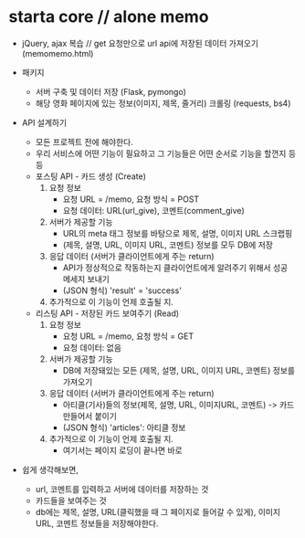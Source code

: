 # starta core // alone memo

- jQuery, ajax 복습 // get 요청만으로 url api에 저장된 데이터 가져오기 (memomemo.html)

- 패키지

  - 서버 구축 및 데이터 저장 (Flask, pymongo)
  - 해당 영화 페이지에 있는 정보(이미지, 제목, 줄거리) 크롤링 (requests, bs4)

- API 설계하기
  - 모든 프로젝트 전에 해야한다.
  - 우리 서비스에 어떤 기능이 필요하고 그 기능들은 어떤 순서로 기능을 할껀지 등등
  - 포스팅 API - 카드 생성 (Create)
    1. 요청 정보
       - 요청 URL = /memo, 요청 방식 = POST
       - 요청 데이터: URL(url_give), 코멘트(comment_give)
    2. 서버가 제공할 기능
       - URL의 meta 태그 정보를 바탕으로 제목, 설명, 이미지 URL 스크랩핑
       - (제목, 설명, URL, 이미지 URL, 코멘트) 정보를 모두 DB에 저장
    3. 응답 데이터 (서버가 클라이언트에게 주는 return)
       - API가 정상적으로 작동하는지 클라이언트에게 알려주기 위해서 성공 메세지 보내기
       - (JSON 형식) 'result' = 'success'
    4. 추가적으로 이 기능이 언제 호출될 지.
  - 리스팅 API - 저장된 카드 보여주기 (Read)
    1. 요청 정보
       - 요청 URL = /memo, 요청 방식 = GET
       - 요청 데이터: 없음
    2. 서버가 제공할 기능
       - DB에 저장돼있는 모든 (제목, 설명, URL, 이미지 URL, 코멘트) 정보를 가져오기
    3. 응답 데이터 (서버가 클라이언트에게 주는 return)
       - 아티클(기사)들의 정보(제목, 설명, URL, 이미지URL, 코멘트) -> 카드 만들어서 붙이기
       - (JSON 형식) 'articles': 아티클 정보
    4. 추가적으로 이 기능이 언제 호출될 지.
       - 여기서는 페이지 로딩이 끝나면 바로
- 쉽게 생각해보면,
  - url, 코멘트를 입력하고 서버에 데이터를 저장하는 것
  - 카드들을 보여주는 것
  - db에는 제목, 설명, URL(클릭했을 때 그 페이지로 들어갈 수 있게), 이미지URL, 코멘트 정보들을 저장해야한다.
